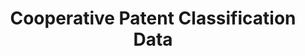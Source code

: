 ---
bigquery: https://console.cloud.google.com/bigquery?p=patents-public-data&d=cpc&page=dataset
citation: '“Cooperative Patent Classification” by the EPO and USPTO, for public use. '
contributors: EPO, USPTO
cost: None
description: Cooperative Patent Classification Data contains the scheme and definitions
  of the Cooperative Patent Classification system for classifying patent documents.
  The CPC is the result of a partnership between the EPO and the USPTO in their joint
  effort to develop a common, internationally compatible classification system for
  technical documents, in particular patent publications, which will be used by both
  offices in the patent granting process
documentation: https://www.cooperativepatentclassification.org/cpcSchemeAndDefinitions
last_edit: 04/11/2022, 10:48:32
location: https://www.cooperativepatentclassification.org/index
maintained_by: USPTO, EPO
schema_fields:
- breakdown_code
- breakdownCode
- informative_references
- limitingReferences
- parents
- application_references
- residualReferences
- ipcConcordant
- status
- notAllocatable
- symbol
- glossary
- date_revised
- additional_only
- child_groups
- titlePart
- title_full
- sizeCache
- residual_references
- title_part
- titleFull
- informativeReferences
- childGroups
- synonyms
- dateRevised
- definition
- ipc_concordant
- not_allocatable
- children
- level
- applicationReferences
- limiting_references
shortname: cooperative_patent_classification
tags:
- patents
- science
title: Cooperative Patent Classification Data
uuid: 984374a7-16e9-4b35-9445-458daceb01bf
---